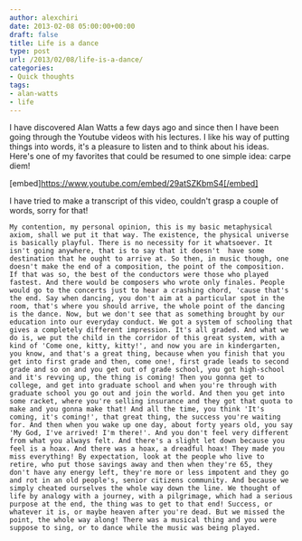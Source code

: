```yaml
---
author: alexchiri
date: 2013-02-08 05:00:00+00:00
draft: false
title: Life is a dance
type: post
url: /2013/02/08/life-is-a-dance/
categories:
- Quick thoughts
tags:
- alan-watts
- life
---
```


I have discovered Alan Watts a few days ago and since then I have been going through the Youtube videos with his lectures. I like his way of putting things into words, it's a pleasure to listen and to think about his ideas. Here's one of my favorites that could be resumed to one simple idea: carpe diem!

[embed]https://www.youtube.com/embed/29atSZKbmS4[/embed]



I have tried to make a transcript of this video, couldn't grasp a couple of words, sorry for that!

`My contention, my personal opinion, this is my basic metaphysical axiom, shall we put it that way. The existence, the physical universe is basically playful. There is no necessity for it whatsoever. It isn't going anywhere, that is to say that it doesn't  have some destination that he ought to arrive at. So then, in music though, one doesn't make the end of a composition, the point of the composition. If that was so, the best of the conductors were those who played fastest. And there would be composers who wrote only finales. People would go to the concerts just to hear a crashing chord, 'cause that's the end. Say when dancing, you don't aim at a particular spot in the room, that's where you should arrive, the whole point of the dancing is the dance. Now, but we don't see that as something brought by our education into our everyday conduct. We got a system of schooling that gives a completely different impression. It's all graded. And what we do is, we put the child in the corridor of this great system, with a kind of 'Come one, kitty, kitty!', and now you are in kindergarten, you know, and that's a great thing, because when you finish that you get into first grade and then, come one!, first grade leads to second grade and so on and you get out of grade school, you got high-school and it's revving up, the thing is coming! Then you gonna get to college, and get into graduate school and when you're through with graduate school you go out and join the world. And then you get into some racket, where you're selling insurance and they got that quota to make and you gonna make that! And all the time, you think 'It's coming, it's coming!', that great thing, the success you're waiting for. And then when you wake up one day, about forty years old, you say 'My God, I've arrived! I'm there!'. And you don't feel very different from what you always felt. And there's a slight let down because you feel is a hoax. And there was a hoax, a dreadful hoax! They made you miss everything! By expectation, look at the people who live to retire, who put those savings away and then when they're 65, they don't have any energy left, they're more or less impotent and they go and rot in an old people's, senior citizens community. And because we simply cheated ourselves the whole way down the line. We thought of life by analogy with a journey, with a pilgrimage, which had a serious purpose at the end, the thing was to get to that end! Success, or whatever it is, or maybe heaven after you're dead. But we missed the point, the whole way along! There was a musical thing and you were suppose to sing, or to dance while the music was being played.`
